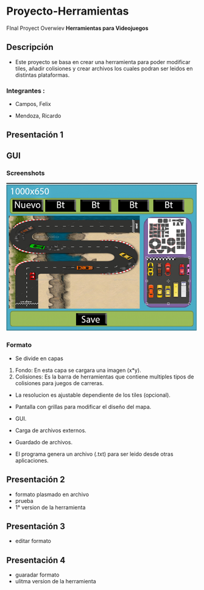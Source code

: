 # Proyecto-Herramientas
FInal Proyect Overwiev 
**Herramientas para Videojuegos**

## Descripción
- Este proyecto se basa en crear una herramienta para poder modificar tiles, añadir colisiones y crear archivos los cuales podran ser leidos en distintas plataformas.

### Integrantes :

- Campos, Felix

- Mendoza, Ricardo

## Presentación 1

## GUI

### Screenshots

![sc1](https://github.com/felixcampos/Proyecto-Herramientas/blob/master/images/maqueta.png)

### Formato

- Se divide en capas

 1. Fondo:
    En esta capa se cargara una imagen (x*y).
 2. Colisiones: 
    Es la barra de herramientas que contiene multiples tipos de colisiones para juegos de carreras.

- La resolucion es ajustable dependiente de los tiles (opcional).

- Pantalla con grillas para modificar el diseño del mapa.

- GUI.

- Carga de archivos externos.

- Guardado de archivos.

- El programa genera un archivo (.txt) para ser leido desde otras aplicaciones.

## Presentación 2
- formato plasmado en archivo
- prueba
- 1° version de la herramienta
## Presentación 3
- editar formato
## Presentación 4
- guaradar formato
- ulitma version de la herramienta